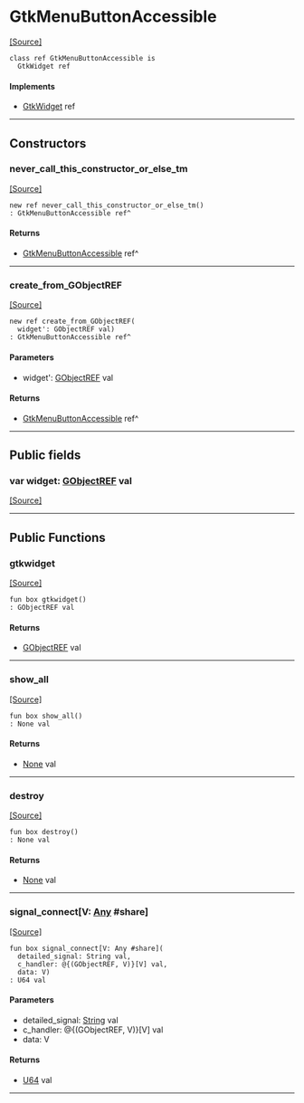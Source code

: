 # GtkMenuButtonAccessible
<span class="source-link">[[Source]](src/gtk3/GtkMenuButtonAccessible.md#L6)</span>
```pony
class ref GtkMenuButtonAccessible is
  GtkWidget ref
```

#### Implements

* [GtkWidget](gtk3-GtkWidget.md) ref

---

## Constructors

### never_call_this_constructor_or_else_tm
<span class="source-link">[[Source]](src/gtk3/GtkMenuButtonAccessible.md#L10)</span>


```pony
new ref never_call_this_constructor_or_else_tm()
: GtkMenuButtonAccessible ref^
```

#### Returns

* [GtkMenuButtonAccessible](gtk3-GtkMenuButtonAccessible.md) ref^

---

### create_from_GObjectREF
<span class="source-link">[[Source]](src/gtk3/GtkMenuButtonAccessible.md#L13)</span>


```pony
new ref create_from_GObjectREF(
  widget': GObjectREF val)
: GtkMenuButtonAccessible ref^
```
#### Parameters

*   widget': [GObjectREF](gtk3-..-gobject-GObjectREF.md) val

#### Returns

* [GtkMenuButtonAccessible](gtk3-GtkMenuButtonAccessible.md) ref^

---

## Public fields

### var widget: [GObjectREF](gtk3-..-gobject-GObjectREF.md) val
<span class="source-link">[[Source]](src/gtk3/GtkMenuButtonAccessible.md#L7)</span>



---

## Public Functions

### gtkwidget
<span class="source-link">[[Source]](src/gtk3/GtkMenuButtonAccessible.md#L9)</span>


```pony
fun box gtkwidget()
: GObjectREF val
```

#### Returns

* [GObjectREF](gtk3-..-gobject-GObjectREF.md) val

---

### show_all
<span class="source-link">[[Source]](src/gtk3/GtkWidget.md#L4)</span>


```pony
fun box show_all()
: None val
```

#### Returns

* [None](builtin-None.md) val

---

### destroy
<span class="source-link">[[Source]](src/gtk3/GtkWidget.md#L7)</span>


```pony
fun box destroy()
: None val
```

#### Returns

* [None](builtin-None.md) val

---

### signal_connect\[V: [Any](builtin-Any.md) #share\]
<span class="source-link">[[Source]](src/gtk3/GtkWidget.md#L10)</span>


```pony
fun box signal_connect[V: Any #share](
  detailed_signal: String val,
  c_handler: @{(GObjectREF, V)}[V] val,
  data: V)
: U64 val
```
#### Parameters

*   detailed_signal: [String](builtin-String.md) val
*   c_handler: @{(GObjectREF, V)}[V] val
*   data: V

#### Returns

* [U64](builtin-U64.md) val

---


